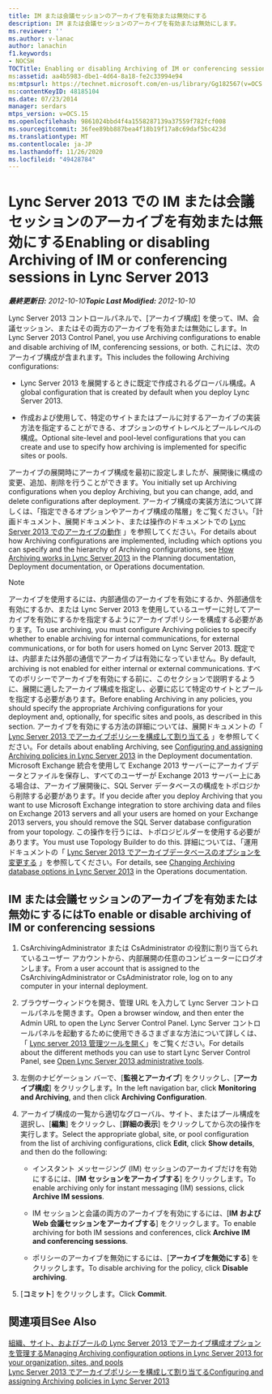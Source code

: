 ```yaml
---
title: IM または会議セッションのアーカイブを有効または無効にする
description: IM または会議セッションのアーカイブを有効または無効にします。
ms.reviewer: ''
ms.author: v-lanac
author: lanachin
f1.keywords:
- NOCSH
TOCTitle: Enabling or disabling Archiving of IM or conferencing sessions
ms:assetid: aa4b5983-dbe1-4d64-8a18-fe2c33994e94
ms:mtpsurl: https://technet.microsoft.com/en-us/library/Gg182567(v=OCS.15)
ms:contentKeyID: 48185104
ms.date: 07/23/2014
manager: serdars
mtps_version: v=OCS.15
ms.openlocfilehash: 9861024bbd4f4a1558287139a37559f782fcf008
ms.sourcegitcommit: 36fee89bb887bea4f18b19f17a8c69daf5bc423d
ms.translationtype: MT
ms.contentlocale: ja-JP
ms.lasthandoff: 11/26/2020
ms.locfileid: "49428784"
---
```

# <a name="enabling-or-disabling-archiving-of-im-or-conferencing-sessions-in-lync-server-2013"></a><span data-ttu-id="543d6-103">Lync Server 2013 での IM または会議セッションのアーカイブを有効または無効にする</span><span class="sxs-lookup"><span data-stu-id="543d6-103">Enabling or disabling Archiving of IM or conferencing sessions in Lync Server 2013</span></span>

<div data-xmlns="http://www.w3.org/1999/xhtml">

<div class="topic" data-xmlns="http://www.w3.org/1999/xhtml" data-msxsl="urn:schemas-microsoft-com:xslt" data-cs="https://msdn.microsoft.com/">

<div data-asp="https://msdn2.microsoft.com/asp">



</div>

<div id="mainSection">

<div id="mainBody"><span data-ttu-id="543d6-104">

<span> </span></span><span class="sxs-lookup"><span data-stu-id="543d6-104">

<span> </span></span></span>

<span data-ttu-id="543d6-105">_**最終更新日:** 2012-10-10_</span><span class="sxs-lookup"><span data-stu-id="543d6-105">_**Topic Last Modified:** 2012-10-10_</span></span>

<span data-ttu-id="543d6-106">Lync Server 2013 コントロールパネルで、[アーカイブ構成] を使って、IM、会議セッション、またはその両方のアーカイブを有効または無効にします。</span><span class="sxs-lookup"><span data-stu-id="543d6-106">In Lync Server 2013 Control Panel, you use Archiving configurations to enable and disable archiving of IM, conferencing sessions, or both.</span></span> <span data-ttu-id="543d6-107">これには、次のアーカイブ構成が含まれます。</span><span class="sxs-lookup"><span data-stu-id="543d6-107">This includes the following Archiving configurations:</span></span>

  - <span data-ttu-id="543d6-108">Lync Server 2013 を展開するときに既定で作成されるグローバル構成。</span><span class="sxs-lookup"><span data-stu-id="543d6-108">A global configuration that is created by default when you deploy Lync Server 2013.</span></span>

  - <span data-ttu-id="543d6-109">作成および使用して、特定のサイトまたはプールに対するアーカイブの実装方法を指定することができる、オプションのサイトレベルとプールレベルの構成。</span><span class="sxs-lookup"><span data-stu-id="543d6-109">Optional site-level and pool-level configurations that you can create and use to specify how archiving is implemented for specific sites or pools.</span></span>

<span data-ttu-id="543d6-110">アーカイブの展開時にアーカイブ構成を最初に設定しましたが、展開後に構成の変更、追加、削除を行うことができます。</span><span class="sxs-lookup"><span data-stu-id="543d6-110">You initially set up Archiving configurations when you deploy Archiving, but you can change, add, and delete configurations after deployment.</span></span> <span data-ttu-id="543d6-111">アーカイブ構成の実装方法について詳しくは、「指定できるオプションやアーカイブ構成の階層」をご覧ください。「計画ドキュメント、展開ドキュメント、または操作のドキュメントでの [Lync Server 2013 でのアーカイブの動作](lync-server-2013-how-archiving-works.md) 」を参照してください。</span><span class="sxs-lookup"><span data-stu-id="543d6-111">For details about how Archiving configurations are implemented, including which options you can specify and the hierarchy of Archiving configurations, see [How Archiving works in Lync Server 2013](lync-server-2013-how-archiving-works.md) in the Planning documentation, Deployment documentation, or Operations documentation.</span></span>

<div>


> [!NOTE]
> <span data-ttu-id="543d6-112">アーカイブを使用するには、内部通信のアーカイブを有効にするか、外部通信を有効にするか、または Lync Server 2013 を使用しているユーザーに対してアーカイブを有効にするかを指定するようにアーカイブポリシーを構成する必要があります。</span><span class="sxs-lookup"><span data-stu-id="543d6-112">To use archiving, you must configure Archiving policies to specify whether to enable archiving for internal communications, for external communications, or for both for users homed on Lync Server 2013.</span></span> <span data-ttu-id="543d6-113">既定では、内部または外部の通信でアーカイブは有効になっていません。</span><span class="sxs-lookup"><span data-stu-id="543d6-113">By default, archiving is not enabled for either internal or external communications.</span></span> <span data-ttu-id="543d6-114">すべてのポリシーでアーカイブを有効にする前に、このセクションで説明するように、展開に適したアーカイブ構成を指定し、必要に応じて特定のサイトとプールを指定する必要があります。</span><span class="sxs-lookup"><span data-stu-id="543d6-114">Before enabling Archiving in any policies, you should specify the appropriate Archiving configurations for your deployment and, optionally, for specific sites and pools, as described in this section.</span></span> <span data-ttu-id="543d6-115">アーカイブを有効にする方法の詳細については、展開ドキュメントの「 <A href="lync-server-2013-configuring-and-assigning-archiving-policies.md">Lync Server 2013 でアーカイブポリシーを構成して割り当てる</A> 」を参照してください。</span><span class="sxs-lookup"><span data-stu-id="543d6-115">For details about enabling Archiving, see <A href="lync-server-2013-configuring-and-assigning-archiving-policies.md">Configuring and assigning Archiving policies in Lync Server 2013</A> in the Deployment documentation.</span></span><BR><span data-ttu-id="543d6-116">Microsoft Exchange 統合を使用して Exchange 2013 サーバーにアーカイブデータとファイルを保存し、すべてのユーザーが Exchange 2013 サーバー上にある場合は、アーカイブ展開後に、SQL Server データベースの構成をトポロジから削除する必要があります。</span><span class="sxs-lookup"><span data-stu-id="543d6-116">If you decide after you deploy Archiving that you want to use Microsoft Exchange integration to store archiving data and files on Exchange 2013 servers and all your users are homed on your Exchange 2013 servers, you should remove the SQL Server database configuration from your topology.</span></span> <span data-ttu-id="543d6-117">この操作を行うには、トポロジビルダーを使用する必要があります。</span><span class="sxs-lookup"><span data-stu-id="543d6-117">You must use Topology Builder to do this.</span></span> <span data-ttu-id="543d6-118">詳細については、「運用ドキュメントの「 <A href="lync-server-2013-changing-archiving-database-options.md">Lync Server 2013 でアーカイブデータベースのオプションを変更する</A> 」を参照してください。</span><span class="sxs-lookup"><span data-stu-id="543d6-118">For details, see <A href="lync-server-2013-changing-archiving-database-options.md">Changing Archiving database options in Lync Server 2013</A> in the Operations documentation.</span></span>



</div>

<div>

## <a name="to-enable-or-disable-archiving-of-im-or-conferencing-sessions"></a><span data-ttu-id="543d6-119">IM または会議セッションのアーカイブを有効または無効にするには</span><span class="sxs-lookup"><span data-stu-id="543d6-119">To enable or disable archiving of IM or conferencing sessions</span></span>

1.  <span data-ttu-id="543d6-120">CsArchivingAdministrator または CsAdministrator の役割に割り当てられているユーザー アカウントから、内部展開の任意のコンピューターにログオンします。</span><span class="sxs-lookup"><span data-stu-id="543d6-120">From a user account that is assigned to the CsArchivingAdministrator or CsAdministrator role, log on to any computer in your internal deployment.</span></span>

2.  <span data-ttu-id="543d6-121">ブラウザーウィンドウを開き、管理 URL を入力して Lync Server コントロールパネルを開きます。</span><span class="sxs-lookup"><span data-stu-id="543d6-121">Open a browser window, and then enter the Admin URL to open the Lync Server Control Panel.</span></span> <span data-ttu-id="543d6-122">Lync Server コントロールパネルを起動するために使用できるさまざまな方法について詳しくは、「 [Lync server 2013 管理ツールを開く](lync-server-2013-open-lync-server-administrative-tools.md)」をご覧ください。</span><span class="sxs-lookup"><span data-stu-id="543d6-122">For details about the different methods you can use to start Lync Server Control Panel, see [Open Lync Server 2013 administrative tools](lync-server-2013-open-lync-server-administrative-tools.md).</span></span>

3.  <span data-ttu-id="543d6-123">左側のナビゲーション バーで、[**監視とアーカイブ**] をクリックし、[**アーカイブ構成**] をクリックします。</span><span class="sxs-lookup"><span data-stu-id="543d6-123">In the left navigation bar, click **Monitoring and Archiving**, and then click **Archiving Configuration**.</span></span>

4.  <span data-ttu-id="543d6-124">アーカイブ構成の一覧から適切なグローバル、サイト、またはプール構成を選択し、[**編集**] をクリックし、[**詳細の表示**] をクリックしてから次の操作を実行します。</span><span class="sxs-lookup"><span data-stu-id="543d6-124">Select the appropriate global, site, or pool configuration from the list of archiving configurations, click **Edit**, click **Show details**, and then do the following:</span></span>
    
      - <span data-ttu-id="543d6-125">インスタント メッセージング (IM) セッションのアーカイブだけを有効にするには、[**IM セッションをアーカイブする**] をクリックします。</span><span class="sxs-lookup"><span data-stu-id="543d6-125">To enable archiving only for instant messaging (IM) sessions, click **Archive IM sessions**.</span></span>
    
      - <span data-ttu-id="543d6-126">IM セッションと会議の両方のアーカイブを有効にするには、[**IM および Web 会議セッションをアーカイブする**] をクリックします。</span><span class="sxs-lookup"><span data-stu-id="543d6-126">To enable archiving for both IM sessions and conferences, click **Archive IM and conferencing sessions**.</span></span>
    
      - <span data-ttu-id="543d6-127">ポリシーのアーカイブを無効にするには、[**アーカイブを無効にする**] をクリックします。</span><span class="sxs-lookup"><span data-stu-id="543d6-127">To disable archiving for the policy, click **Disable archiving**.</span></span>

5.  <span data-ttu-id="543d6-128">[**コミット**] をクリックします。</span><span class="sxs-lookup"><span data-stu-id="543d6-128">Click **Commit**.</span></span>

</div>

<div>

## <a name="see-also"></a><span data-ttu-id="543d6-129">関連項目</span><span class="sxs-lookup"><span data-stu-id="543d6-129">See Also</span></span>


[<span data-ttu-id="543d6-130">組織、サイト、およびプールの Lync Server 2013 でアーカイブ構成オプションを管理する</span><span class="sxs-lookup"><span data-stu-id="543d6-130">Managing Archiving configuration options in Lync Server 2013 for your organization, sites, and pools</span></span>](lync-server-2013-managing-archiving-configuration-options-for-your-organization-sites-and-pools.md)  
[<span data-ttu-id="543d6-131">Lync Server 2013 でアーカイブポリシーを構成して割り当てる</span><span class="sxs-lookup"><span data-stu-id="543d6-131">Configuring and assigning Archiving policies in Lync Server 2013</span></span>](lync-server-2013-configuring-and-assigning-archiving-policies.md)  
  

<span data-ttu-id="543d6-132"></div>

</div>

<span> </span>

</div>

</div>

</span><span class="sxs-lookup"><span data-stu-id="543d6-132"></div>

</div>

<span> </span>

</div>

</div>

</span></span></div>

